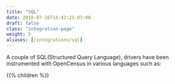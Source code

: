```yaml
---
title: "SQL"
date: 2018-07-16T14:42:23-07:00
draft: false
class: "integration-page"
weight: 5
aliases: [/integrations/sql]
---
```


A couple of SQL(Structured Query Language), drivers have been instrumented with OpenCensus in various languages
such as:

{{% children %}}
